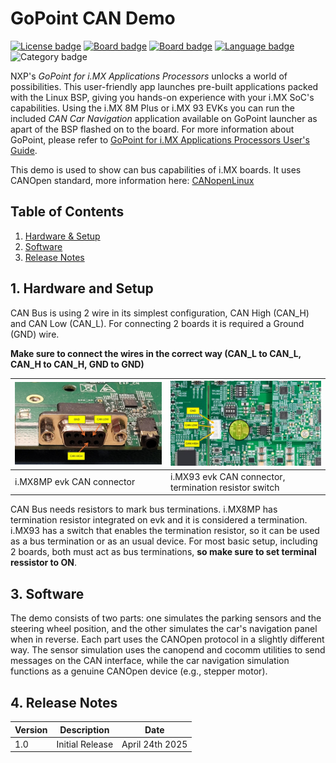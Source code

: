 
# GoPoint CAN Demo

[![License badge](https://img.shields.io/badge/License-Apache%202.0-red)](https://github.com/search?q=org%3Anxp-appcodehub+vision+in%3Areadme&type=Repositories)
[![Board badge](https://img.shields.io/badge/Board-i.MX_8M_Plus_EVK-blue)](https://www.nxp.com/products/processors-and-microcontrollers/arm-processors/i-mx-applications-processors/i-mx-8-applications-processors/i-mx-8m-plus-arm-cortex-a53-machine-learning-vision-multimedia-and-industrial-iot:IMX8MPLUS)
[![Board badge](https://img.shields.io/badge/Board-i.MX_93_EVK-blue)](https://www.nxp.com/products/processors-and-microcontrollers/arm-processors/i-mx-applications-processors/i-mx-9-processors/i-mx-93-applications-processor-family-arm-cortex-a55-ml-acceleration-power-efficient-mpu:i.MX93)
[![Language badge](https://img.shields.io/badge/Language-Python-yellow)](https://www.nxp.com/docs/en/user-guide/IMX-MACHINE-LEARNING-UG.pdf) 
![Category badge](https://img.shields.io/badge/Category-CAN%20Bus-green)

NXP's *GoPoint for i.MX Applications Processors* unlocks a world of possibilities. This user-friendly app launches
pre-built applications packed with the Linux BSP, giving you hands-on experience with your i.MX SoC's capabilities.
Using the i.MX 8M Plus or i.MX 93 EVKs you can run the included *CAN Car Navigation* application available on GoPoint
launcher as apart of the BSP flashed on to the board. For more information about GoPoint, please refer to
[GoPoint for i.MX Applications Processors User's Guide](https://www.nxp.com/IMXLINUX?_gl=1*gz87wm*_ga*ODQxOTk0OTQwLjE3MDQ5ODk3NzA.*_ga_WM5LE0KMSH*MTcwNDk4OTc2OS4xLjEuMTcwNDk4OTgyOS4wLjAuMA..).


This demo is used to show can bus capabilities of i.MX boards. It uses CANOpen standard, more information here: [CANopenLinux](https://github.com/CANopenNode/CANopenLinux)


## Table of Contents

1.  [Hardware & Setup](#step1)
2.  [Software](#step3)
3.  [Release Notes](#step4)

## 1. Hardware and Setup

CAN Bus is using 2 wire in its simplest configuration, CAN High (CAN_H) and CAN Low (CAN_L). For connecting 2 boards it is required a Ground (GND) wire. 

**Make sure to connect the wires in the correct way (CAN_L to CAN_L, CAN_H to CAN_H, GND to GND)**

|  <img src="./data/imx8mp_CAN_connector.jpg"/> |  <img src="./data/imx93_CAN_connector.jpg"/>        |
|-----------------------------------------------|-----------------------------------------------------|
|i.MX8MP evk CAN connector                      |i.MX93 evk CAN connector, termination resistor switch|

CAN Bus needs resistors to mark bus terminations. i.MX8MP has termination resistor integrated on evk and it is considered a termination. i.MX93 has a switch that enables the termination resistor, so it can be used as a bus termination or as an usual device. For most basic setup, including 2 boards, both must act as bus terminations, **so make sure to set terminal ressistor to ON**.


## 3. Software

The demo consists of two parts: one simulates the parking sensors and the steering wheel position, and the other simulates the car's navigation panel when in reverse. Each part uses the CANOpen protocol in a slightly different way. The sensor simulation uses the canopend and cocomm utilities to send messages on the CAN interface, while the car navigation simulation functions as a genuine CANOpen device (e.g., stepper motor).

## 4. Release Notes

| Version | Description     | Date           |
|---------|-----------------|----------------|
|   1.0   | Initial Release | April 24th 2025|
